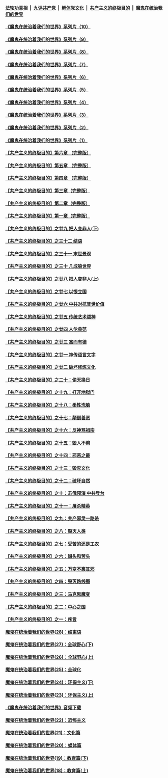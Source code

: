 

####  [法轮功真相](../../../../basic/blob/master/README.md?t=08302303) &nbsp;|&nbsp; [九评共产党](../../../../9ping.md/blob/master/README.md?t=08302303) &nbsp;|&nbsp; [解体党文化](../../../../jtdwh.md/blob/master/README.md?t=08302303)  &nbsp;|&nbsp; [共产主义的终极目的](../../../../gczydzjmd.md/blob/master/README.md?t=08302303) &nbsp;|&nbsp; [魔鬼在统治我们的世界](../../../../mgztzwmdsj.md/blob/master/README.md?t=08302303) 

#### [《魔鬼在统治着我们的世界》系列片（10）](../pages/nsc422/n12292670.md?t=08302303) 

#### [《魔鬼在统治着我们的世界》系列片（9）](../pages/nsc422/n12290859.md?t=08302303) 

#### [《魔鬼在统治着我们的世界》系列片（8）](../pages/nsc422/n12287445.md?t=08302303) 

#### [《魔鬼在统治着我们的世界》系列片（7）](../pages/nsc422/n12283425.md?t=08302303) 

#### [《魔鬼在统治着我们的世界》系列片（6）](../pages/nsc422/n12282314.md?t=08302303) 

#### [《魔鬼在统治着我们的世界》系列片（5）](../pages/nsc422/n12281419.md?t=08302303) 

#### [《魔鬼在统治着我们的世界》系列片（4）](../pages/nsc422/n12274024.md?t=08302303) 

#### [《魔鬼在统治着我们的世界》系列片（3）](../pages/nsc422/n12271322.md?t=08302303) 

#### [《魔鬼在统治着我们的世界》系列片（2）](../pages/nsc422/n12269049.md?t=08302303) 

#### [《魔鬼在统治着我们的世界》系列片（1）](../pages/nsc422/n12267575.md?t=08302303) 

#### [【共产主义的终极目的】第六章 （完整版）](../pages/nsc422/n11428913.md?t=08302303) 

#### [【共产主义的终极目的】第五章 （完整版）](../pages/nsc422/n11428912.md?t=08302303) 

#### [【共产主义的终极目的】第四章 （完整版）](../pages/nsc422/n11428907.md?t=08302303) 

#### [【共产主义的终极目的】第三章（完整版）](../pages/nsc422/n11428848.md?t=08302303) 

#### [【共产主义的终极目的】第二章（完整版）](../pages/nsc422/n11428831.md?t=08302303) 

#### [【共产主义的终极目的】第一章（完整版）](../pages/nsc422/n11417651.md?t=08302303) 

#### [【共产主义的终极目的】之廿九 把人变非人(下)](../pages/nsc422/n11344140.md?t=08302303) 

#### [【共产主义的终极目的】之三十二 结语](../pages/nsc422/n11360535.md?t=08302303) 

#### [【共产主义的终极目的】之三十一 末世景观](../pages/nsc422/n11351129.md?t=08302303) 

#### [【共产主义的终极目的】之三十 几成狼世界](../pages/nsc422/n11348280.md?t=08302303) 

#### [【共产主义的终极目的】之廿八 把人变非人(上)](../pages/nsc422/n11340492.md?t=08302303) 

#### [【共产主义的终极目的】之廿七 以恨立国](../pages/nsc422/n11336944.md?t=08302303) 

#### [【共产主义的终极目的】之廿六 中共对抗普世价值](../pages/nsc422/n11324785.md?t=08302303) 

#### [【共产主义的终极目的】之廿五 传统艺术颂神](../pages/nsc422/n11296396.md?t=08302303) 

#### [【共产主义的终极目的】之廿四 人伦典范](../pages/nsc422/n11296397.md?t=08302303) 

#### [【共产主义的终极目的】之廿三 富而有德](../pages/nsc422/n11283598.md?t=08302303) 

#### [【共产主义的终极目的】之廿一 神传语言文字](../pages/nsc422/n11263265.md?t=08302303) 

#### [【共产主义的终极目的】之廿二 破坏修炼文化](../pages/nsc422/n11245728.md?t=08302303) 

#### [【共产主义的终极目的】之二十：偷天换日](../pages/nsc422/n11238846.md?t=08302303) 

#### [【共产主义的终极目的】之十九：打开地狱门](../pages/nsc422/n11206376.md?t=08302303) 

#### [【共产主义的终极目的】之十八：柔性洗脑](../pages/nsc422/n11199994.md?t=08302303) 

#### [【共产主义的终极目的】之十七：颠倒善恶](../pages/nsc422/n11179782.md?t=08302303) 

#### [【共产主义的终极目的】之十六：反神骂祖宗](../pages/nsc422/n11166798.md?t=08302303) 

#### [【共产主义的终极目的】之十五：毁人不倦](../pages/nsc422/n11166792.md?t=08302303) 

#### [【共产主义的终极目的】之十四：邪恶之最](../pages/nsc422/n11150249.md?t=08302303) 

#### [【共产主义的终极目的】之十三：毁灭文化](../pages/nsc422/n11135227.md?t=08302303) 

#### [【共产主义的终极目的】之十二：破坏自然](../pages/nsc422/n11135214.md?t=08302303) 

#### [【共产主义的终极目的】之十：苏俄预演 中共登台](../pages/nsc422/n11118424.md?t=08302303) 

#### [【共产主义的终极目的】之十一：屠杀精英](../pages/nsc422/n11118442.md?t=08302303) 

#### [【共产主义的终极目的】之九：共产邪灵一路杀](../pages/nsc422/n11114139.md?t=08302303) 

#### [【共产主义的终极目的】之八：毁灭人类](../pages/nsc422/n11108503.md?t=08302303) 

#### [【共产主义的终极目的】之七：受苦的还是工农](../pages/nsc422/n11101809.md?t=08302303) 

#### [【共产主义的终极目的】之六：甜头和苦头](../pages/nsc422/n11096971.md?t=08302303) 

#### [【共产主义的终极目的】之五：万变不离其邪](../pages/nsc422/n11091285.md?t=08302303) 

#### [【共产主义的终极目的】之四：毁灭路线图](../pages/nsc422/n11086284.md?t=08302303) 

#### [【共产主义的终极目的】之三：马克思魔变](../pages/nsc422/n11061941.md?t=08302303) 

#### [【共产主义的终极目的】之二：中心之国](../pages/nsc422/n11047728.md?t=08302303) 

#### [【共产主义的终极目的】之一：序言](../pages/nsc422/n11086077.md?t=08302303) 

#### [魔鬼在统治着我们的世界(28)：结束语](../pages/nsc422/n10936246.md?t=08302303) 

#### [魔鬼在统治着我们的世界(27)：全球野心(下)](../pages/nsc422/n10928319.md?t=08302303) 

#### [魔鬼在统治着我们的世界(26)：全球野心(上)](../pages/nsc422/n10900318.md?t=08302303) 

#### [魔鬼在统治着我们的世界(25)：全球化](../pages/nsc422/n10788205.md?t=08302303) 

#### [魔鬼在统治着我们的世界(24)：环保主义(下)](../pages/nsc422/n10695307.md?t=08302303) 

#### [魔鬼在统治着我们的世界(23)：环保主义(上)](../pages/nsc422/n10688613.md?t=08302303) 

#### [《魔鬼在统治着我们的世界》音频下载](../pages/nsc422/n10635553.md?t=08302303) 

#### [魔鬼在统治着我们的世界(22)：恐怖主义](../pages/nsc422/n10614727.md?t=08302303) 

#### [魔鬼在统治着我们的世界(21)：文化篇](../pages/nsc422/n10597706.md?t=08302303) 

#### [魔鬼在统治着我们的世界(20)：媒体篇](../pages/nsc422/n10586579.md?t=08302303) 

#### [魔鬼在统治着我们的世界(19)：教育篇(下)](../pages/nsc422/n10564808.md?t=08302303) 

#### [魔鬼在统治着我们的世界(18)：教育篇(上)](../pages/nsc422/n10526970.md?t=08302303) 

